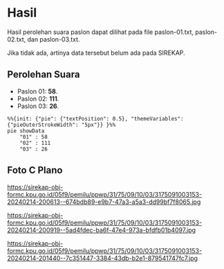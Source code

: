 # Hasil

Hasil perolehan suara paslon dapat dilihat pada file paslon-01.txt, paslon-02.txt, dan paslon-03.txt.

Jika tidak ada, artinya data tersebut belum ada pada SIREKAP.

## Perolehan Suara

 * Paslon 01: **58**.
 * Paslon 02: **111**.
 * Paslon 03: **26**.

```mermaid
%%{init: {"pie": {"textPosition": 0.5}, "themeVariables": {"pieOuterStrokeWidth": "5px"}} }%%
pie showData
    "01" : 58
    "02" : 111
    "03" : 26
```
## Foto C Plano

https://sirekap-obj-formc.kpu.go.id/05f9/pemilu/ppwp/31/75/09/10/03/3175091003153-20240214-200613--674bdb89-e9b7-47a3-a5a3-dd99bf7f8065.jpg

https://sirekap-obj-formc.kpu.go.id/05f9/pemilu/ppwp/31/75/09/10/03/3175091003153-20240214-200919--5ad4fdec-ba6f-47e4-973a-bfdfb01b4097.jpg

https://sirekap-obj-formc.kpu.go.id/05f9/pemilu/ppwp/31/75/09/10/03/3175091003153-20240214-201440--7c351447-3384-43db-b2e1-879541747fc7.jpg
